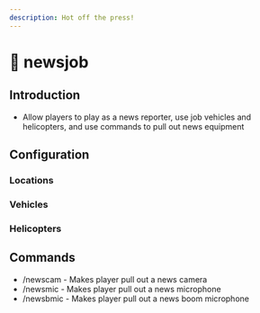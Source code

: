 ```yaml
---
description: Hot off the press!
---
```


# 📰 newsjob

## Introduction

* Allow players to play as a news reporter, use job vehicles and helicopters, and use commands to pull out news equipment

## Configuration

### Locations



### Vehicles


### Helicopters



## Commands

* /newscam - Makes player pull out a news camera
* /newsmic - Makes player pull out a news microphone
* /newsbmic - Makes player pull out a news boom microphone
